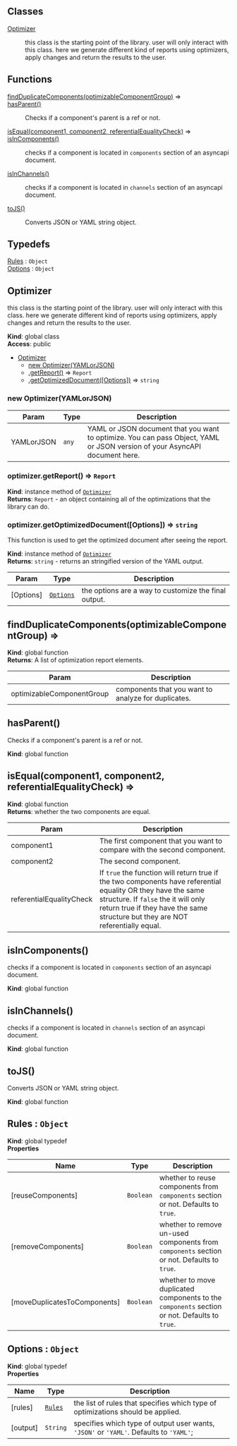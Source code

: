 ## Classes

<dl>
<dt><a href="#Optimizer">Optimizer</a></dt>
<dd><p>this class is the starting point of the library.
user will only interact with this class. here we generate different kind of reports using optimizers, apply changes and return the results to the user.</p>
</dd>
</dl>

## Functions

<dl>
<dt><a href="#findDuplicateComponents">findDuplicateComponents(optimizableComponentGroup)</a> ⇒</dt>
<dd></dd>
<dt><a href="#hasParent">hasParent()</a></dt>
<dd><p>Checks if a component&#39;s parent is a ref or not.</p>
</dd>
<dt><a href="#isEqual">isEqual(component1, component2, referentialEqualityCheck)</a> ⇒</dt>
<dd></dd>
<dt><a href="#isInComponents">isInComponents()</a></dt>
<dd><p>checks if a component is located in <code>components</code> section of an asyncapi document.</p>
</dd>
<dt><a href="#isInChannels">isInChannels()</a></dt>
<dd><p>checks if a component is located in <code>channels</code> section of an asyncapi document.</p>
</dd>
<dt><a href="#toJS">toJS()</a></dt>
<dd><p>Converts JSON or YAML string object.</p>
</dd>
</dl>

## Typedefs

<dl>
<dt><a href="#Rules">Rules</a> : <code>Object</code></dt>
<dd></dd>
<dt><a href="#Options">Options</a> : <code>Object</code></dt>
<dd></dd>
</dl>

<a name="Optimizer"></a>

## Optimizer
this class is the starting point of the library.
user will only interact with this class. here we generate different kind of reports using optimizers, apply changes and return the results to the user.

**Kind**: global class  
**Access**: public  

* [Optimizer](#Optimizer)
    * [new Optimizer(YAMLorJSON)](#new_Optimizer_new)
    * [.getReport()](#Optimizer+getReport) ⇒ <code>Report</code>
    * [.getOptimizedDocument([Options])](#Optimizer+getOptimizedDocument) ⇒ <code>string</code>

<a name="new_Optimizer_new"></a>

### new Optimizer(YAMLorJSON)

| Param | Type | Description |
| --- | --- | --- |
| YAMLorJSON | <code>any</code> | YAML or JSON document that you want to optimize. You can pass Object, YAML or JSON version of your AsyncAPI document here. |

<a name="Optimizer+getReport"></a>

### optimizer.getReport() ⇒ <code>Report</code>
**Kind**: instance method of [<code>Optimizer</code>](#Optimizer)  
**Returns**: <code>Report</code> - an object containing all of the optimizations that the library can do.  
<a name="Optimizer+getOptimizedDocument"></a>

### optimizer.getOptimizedDocument([Options]) ⇒ <code>string</code>
This function is used to get the optimized document after seeing the report.

**Kind**: instance method of [<code>Optimizer</code>](#Optimizer)  
**Returns**: <code>string</code> - returns an stringified version of the YAML output.  

| Param | Type | Description |
| --- | --- | --- |
| [Options] | [<code>Options</code>](#Options) | the options are a way to customize the final output. |

<a name="findDuplicateComponents"></a>

## findDuplicateComponents(optimizableComponentGroup) ⇒
**Kind**: global function  
**Returns**: A list of optimization report elements.  

| Param | Description |
| --- | --- |
| optimizableComponentGroup | components that you want to analyze for duplicates. |

<a name="hasParent"></a>

## hasParent()
Checks if a component's parent is a ref or not.

**Kind**: global function  
<a name="isEqual"></a>

## isEqual(component1, component2, referentialEqualityCheck) ⇒
**Kind**: global function  
**Returns**: whether the two components are equal.  

| Param | Description |
| --- | --- |
| component1 | The first component that you want to compare with the second component. |
| component2 | The second component. |
| referentialEqualityCheck | If `true` the function will return true if the two components have referential equality OR they have the same structure. If `false` the it will only return true if they have the same structure but they are NOT referentially equal. |

<a name="isInComponents"></a>

## isInComponents()
checks if a component is located in `components` section of an asyncapi document.

**Kind**: global function  
<a name="isInChannels"></a>

## isInChannels()
checks if a component is located in `channels` section of an asyncapi document.

**Kind**: global function  
<a name="toJS"></a>

## toJS()
Converts JSON or YAML string object.

**Kind**: global function  
<a name="Rules"></a>

## Rules : <code>Object</code>
**Kind**: global typedef  
**Properties**

| Name | Type | Description |
| --- | --- | --- |
| [reuseComponents] | <code>Boolean</code> | whether to reuse components from `components` section or not. Defaults to `true`. |
| [removeComponents] | <code>Boolean</code> | whether to remove un-used components from `components` section or not. Defaults to `true`. |
| [moveDuplicatesToComponents] | <code>Boolean</code> | whether to move duplicated components to the `components` section or not. Defaults to `true`. |

<a name="Options"></a>

## Options : <code>Object</code>
**Kind**: global typedef  
**Properties**

| Name | Type | Description |
| --- | --- | --- |
| [rules] | [<code>Rules</code>](#Rules) | the list of rules that specifies which type of optimizations should be applied. |
| [output] | <code>String</code> | specifies which type of output user wants, `'JSON'` or `'YAML'`. Defaults to `'YAML'`; |
